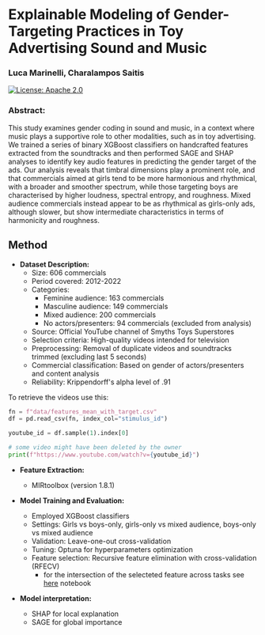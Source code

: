 # Explainable Modeling of Gender-Targeting Practices in Toy Advertising Sound and Music
### Luca Marinelli, Charalampos Saitis

[![License: Apache 2.0](https://img.shields.io/badge/License-Apache%202.0-blue.svg)](https://opensource.org/licenses/Apache-2.0)

### Abstract:
This study examines gender coding in sound and music, in a context where music plays a supportive role to other modalities, such as in toy advertising. We trained a series of binary XGBoost classifiers on handcrafted features extracted from the soundtracks and then performed SAGE and SHAP analyses to identify key audio features in predicting the gender target of the ads. Our analysis reveals that timbral dimensions play a prominent role, and that commercials aimed at girls tend to be more harmonious and rhythmical, with a broader and smoother spectrum, while those targeting boys are characterised by higher loudness, spectral entropy, and roughness. Mixed audience commercials instead appear to be as rhythmical as girls-only ads, although slower, but show intermediate characteristics in terms of harmonicity and roughness.

## Method

- **Dataset Description:**
  - Size: 606 commercials
  - Period covered: 2012-2022
  - Categories: 
    - Feminine audience: 163 commercials
    - Masculine audience: 149 commercials
    - Mixed audience: 200 commercials
    - No actors/presenters: 94 commercials (excluded from analysis)
  - Source: Official YouTube channel of Smyths Toys Superstores
  - Selection criteria: High-quality videos intended for television
  - Preprocessing: Removal of duplicate videos and soundtracks trimmed (excluding last 5 seconds)
  - Commercial classification: Based on gender of actors/presenters and content analysis
  - Reliability: Krippendorff's alpha level of .91 

To retrieve the videos use this:
```python
fn = f"data/features_mean_with_target.csv"
df = pd.read_csv(fn, index_col="stimulus_id")

youtube_id = df.sample(1).index[0]

# some video might have been deleted by the owner
print(f"https://www.youtube.com/watch?v={youtube_id}") 
```


- **Feature Extraction:**
  - MIRtoolbox (version 1.8.1)

- **Model Training and Evaluation:**
  - Employed XGBoost classifiers
  - Settings: Girls vs boys-only, girls-only vs mixed audience, boys-only vs mixed audience
  - Validation: Leave-one-out cross-validation
  - Tuning: Optuna for hyperparameters optimization
  - Feature selection: Recursive feature elimination with cross-validation (RFECV)
    - for the intersection of the selecteted feature across tasks see [here](https://github.com/marinelliluca/explainable-modeling/blob/a36d9265648c7781e937aca1bfcb52df095b3c9e/data/temp.ipynb) notebook

- **Model interpretation:**
  - SHAP for local explanation
  - SAGE for global importance

